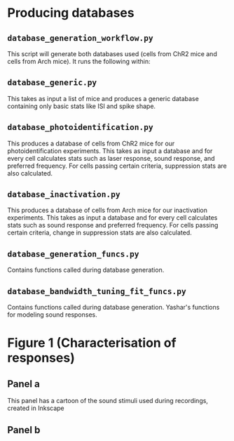 # Producing databases
## `database_generation_workflow.py`
This script will generate both databases used (cells from ChR2 mice and cells from Arch mice). It runs the following within:
## `database_generic.py`
This takes as input a list of mice and produces a generic database containing only basic stats like ISI and spike shape.
## `database_photoidentification.py`
This produces a database of cells from ChR2 mice for our photoidentification experiments.
This takes as input a database and for every cell calculates stats such as laser response, sound response, and preferred frequency. For cells passing certain criteria, suppression stats are also calculated.
## `database_inactivation.py`
This produces a database of cells from Arch mice for our inactivation experiments.
This takes as input a database and for every cell calculates stats such as sound response and preferred frequency. For cells passing certain criteria, change in suppression stats are also calculated.
## `database_generation_funcs.py`
Contains functions called during database generation.
## `database_bandwidth_tuning_fit_funcs.py`
Contains functions called during database generation. Yashar's functions for modeling sound responses.

# Figure 1 (Characterisation of responses)
## Panel a
This panel has a cartoon of the sound stimuli used during recordings, created in Inkscape
## Panel b
